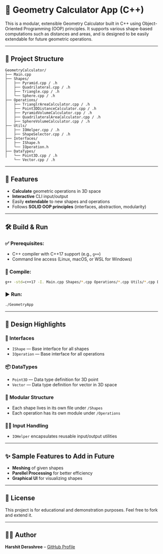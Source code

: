 # 🧼 Geometry Calculator App (C++)

This is a modular, extensible Geometry Calculator built in C++ using Object-Oriented Programming (OOP) principles. It supports various shape-based computations such as distances and areas, and is designed to be easily extendable for future geometric operations.

---

## 📁 Project Structure

```
GeometryCalculator/
├── Main.cpp
├── Shapes/
│   ├── Pyramid.cpp / .h
│   ├── Quadrilateral.cpp / .h
│   ├── Triangle.cpp / .h
│   └── Sphere.cpp / .h
├── Operations/
│   ├── TrianglrAreaCalculator.cpp / .h
│   ├── Point3DDistanceCalculator.cpp / .h
│   ├── PyramidVolumeCalculator.cpp / .h
│   ├── QuadrilateralAreaCalculator.cpp / .h
│   ├── SphereVolumeCalculator.cpp / .h
├── Utils/
│   ├── IOHelper.cpp / .h
│   ├── ShapeSelector.cpp / .h
├── Interfaces/
│   ├── IShape.h
│   └── IOperation.h
├── DataTypes/
│   └── Point3D.cpp / .h
    └── Vector.cpp / .h
```

---

## 🚀 Features

* **Calculate** geometric operations in 3D space
* **Interactive** CLI input/output
* Easily **extendable** to new shapes and operations
* Follows **SOLID OOP principles** (interfaces, abstraction, modularity)

---

## 🛠️ Build & Run

### ✅ Prerequisites:

* C++ compiler with C++17 support (e.g., `g++`)
* Command line access (Linux, macOS, or WSL for Windows)

### 🔧 Compile:

```bash
g++ -std=c++17 -I. Main.cpp Shapes/*.cpp Operations/*.cpp Utils/*.cpp DataTypes/*.cpp -o GeometryApp
```

### ▶️ Run:

```bash
./GeometryApp
```

---

## 🧱 Design Highlights

### 🔄 Interfaces

* `IShape` — Base interface for all shapes
* `IOperation` — Base interface for all operations

### 📦 DataTypes

* `Point3D` — Data type definition for 3D point
* `Vector` — Data type definition for vector in 3D space

### 🧹 Modular Structure

* Each shape lives in its own file under `/Shapes`
* Each operation has its own module under `/Operations`

### 👨‍💻 Input Handling

* `IOHelper` encapsulates reusable input/output utilities

---

## ✨ Sample Features to Add in Future

* **Meshing** of given shapes
* **Parellel Processing** for better efficiency
* **Graphical UI** for visualizing shapes

---

## 📜 License

This project is for educational and demonstration purposes. Feel free to fork and extend it.

---

## 🙇‍♂️ Author

**Harshit Derashree** – [GitHub Profile](https://github.com/hderashri)
